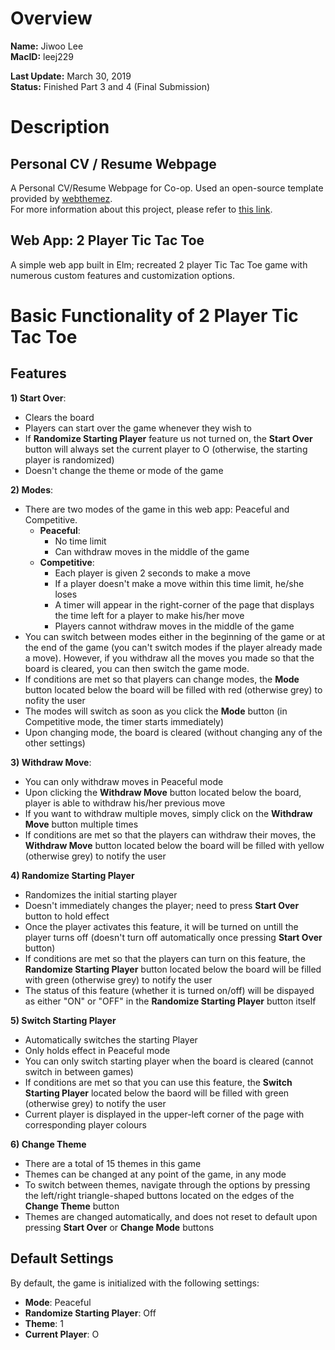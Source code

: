 # Overview
**Name:** Jiwoo Lee  
**MacID:** leej229

**Last Update:** March 30, 2019  
**Status:** Finished Part 3 and 4 (Final Submission)

# Description
## Personal CV / Resume Webpage
A Personal CV/Resume Webpage for Co-op. Used an open-source template provided by [webthemez](https://webthemez.com/).  
For more information about this project, please refer to [this link](https://mac1xa3.ca/Projects/Project02.pdf).

## Web App: 2 Player Tic Tac Toe
A simple web app built in Elm; recreated 2 player Tic Tac Toe game with numerous custom features and customization options. 

# Basic Functionality of 2 Player Tic Tac Toe
## Features
**1) Start Over**: 
* Clears the board
* Players can start over the game whenever they wish to
* If **Randomize Starting Player** feature us not turned on, the **Start Over** button will always set the current player to O (otherwise, the starting player is randomized)
* Doesn't change the theme or mode of the game

**2) Modes**: 
* There are two modes of the game in this web app: Peaceful and Competitive. 
    * **Peaceful**: 
        * No time limit
        * Can withdraw moves in the middle of the game 
    * **Competitive**:
        * Each player is given 2 seconds to make a move
        * If a player doesn't make a move within this time limit, he/she loses
        * A timer will appear in the right-corner of the page that displays the time left for a player to make his/her move
        * Players cannot withdraw moves in the middle of the game 
* You can switch between modes either in the beginning of the game or at the end of the game (you can't switch modes if the player already made a move). However, if you withdraw all the moves you made so that the board is cleared, you can then switch the game mode.   
* If conditions are met so that players can change modes, the **Mode** button located below the board will be filled with red (otherwise grey) to nofity the user
* The modes will switch as soon as you click the **Mode** button (in Competitive mode, the timer starts immediately)
* Upon changing mode, the board is cleared (without changing any of the other settings)


**3) Withdraw Move**: 
* You can only withdraw moves in Peaceful mode
* Upon clicking the **Withdraw Move** button located below the board, player is able to withdraw his/her previous move
* If you want to withdraw multiple moves, simply click on the **Withdraw Move** button multiple times
* If conditions are met so that the players can withdraw their moves, the **Withdraw Move** button located below the board will be filled with yellow (otherwise grey) to notify the user

**4) Randomize Starting Player**
* Randomizes the initial starting player
* Doesn't immediately changes the player; need to press **Start Over** button to hold effect
* Once the player activates this feature, it will be turned on untill the player turns off (doesn't turn off automatically once pressing **Start Over** button)
* If conditions are met so that the players can turn on this feature, the **Randomize Starting Player** button located below the board will be filled with green (otherwise grey) to notify the user
* The status of this feature (whether it is turned on/off) will be dispayed as either "ON" or "OFF" in the **Randomize Starting Player** button itself

**5) Switch Starting Player**
* Automatically switches the starting Player
* Only holds effect in Peaceful mode
* You can only switch starting player when the board is cleared (cannot switch in between games)
* If conditions are met so that you can use this feature, the **Switch Starting Player** located below the baord will be filled with green (otherwise grey) to notify the user
* Current player is displayed in the upper-left corner of the page with corresponding player colours

**6) Change Theme**
* There are a total of 15 themes in this game
* Themes can be changed at any point of the game, in any mode
* To switch between themes, navigate through the options by pressing the left/right triangle-shaped buttons located on the edges of the **Change Theme** button
* Themes are changed automatically, and does not reset to default upon pressing **Start Over** or **Change Mode** buttons


## Default Settings
By default, the game is initialized with the following settings:
* **Mode**: Peaceful
* **Randomize Starting Player**: Off
* **Theme**: 1
* **Current Player**: O

